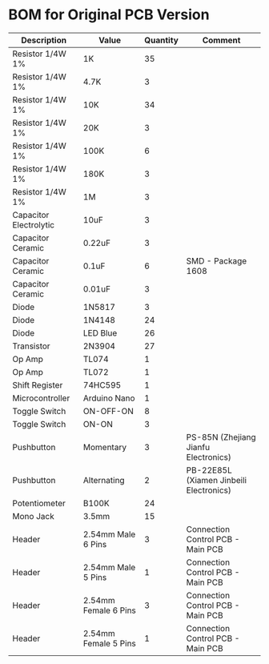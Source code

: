 # BOM for Original PCB Version

| Description | Value | Quantity | Comment |
| --- | --- | --- | --- |
| Resistor 1/4W 1% | 1K | 35 | |
| Resistor 1/4W 1% | 4.7K | 3 | |
| Resistor 1/4W 1% | 10K | 34 | |
| Resistor 1/4W 1% | 20K | 3 | |
| Resistor 1/4W 1% | 100K | 6 | |
| Resistor 1/4W 1% | 180K | 3 | |
| Resistor 1/4W 1% | 1M | 3 | |
| Capacitor Electrolytic | 10uF | 3 | |
| Capacitor Ceramic | 0.22uF | 3 | |
| Capacitor Ceramic | 0.1uF | 6 | SMD - Package 1608 |
| Capacitor Ceramic | 0.01uF | 3 | |
| Diode | 1N5817 | 3 | |
| Diode | 1N4148 | 24 | |
| Diode | LED Blue | 26 | |
| Transistor | 2N3904 | 27 | |
| Op Amp | TL074 | 1 | |
| Op Amp | TL072 | 1 | |
| Shift Register | 74HC595 | 1 | |
| Microcontroller | Arduino Nano | 1 | |
| Toggle Switch | ON-OFF-ON | 8 | |
| Toggle Switch | ON-ON | 3 | |
| Pushbutton | Momentary | 3 | PS-85N (Zhejiang Jianfu Electronics) |
| Pushbutton | Alternating | 2 | PB-22E85L (Xiamen Jinbeili Electronics) |
| Potentiometer | B100K | 24 | |
| Mono Jack | 3.5mm | 15 | |
| Header | 2.54mm Male 6 Pins | 3 | Connection Control PCB - Main PCB |
| Header | 2.54mm Male 5 Pins | 1 | Connection Control PCB - Main PCB |
| Header | 2.54mm Female 6 Pins | 3 | Connection Control PCB - Main PCB |
| Header | 2.54mm Female 5 Pins | 1 | Connection Control PCB - Main PCB |
